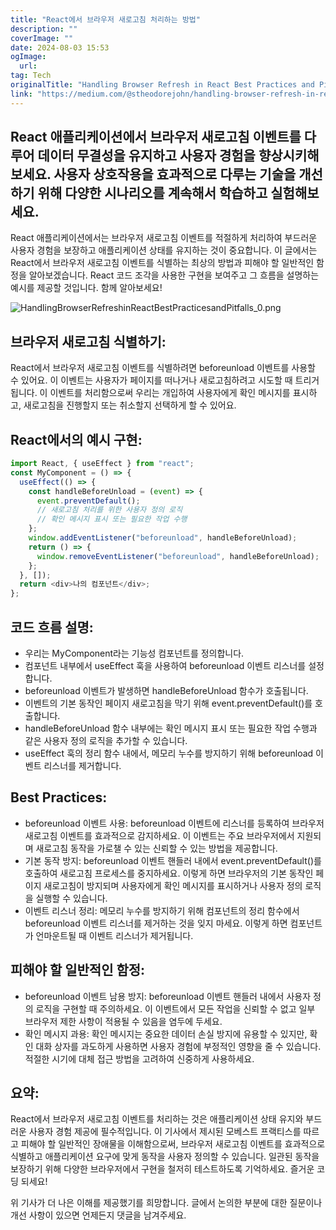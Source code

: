 ```yaml
---
title: "React에서 브라우저 새로고침 처리하는 방법"
description: ""
coverImage: ""
date: 2024-08-03 15:53
ogImage: 
  url: 
tag: Tech
originalTitle: "Handling Browser Refresh in React Best Practices and Pitfalls"
link: "https://medium.com/@stheodorejohn/handling-browser-refresh-in-react-best-practices-and-pitfalls-5d4451d579ff"
---
```




## React 애플리케이션에서 브라우저 새로고침 이벤트를 다루어 데이터 무결성을 유지하고 사용자 경험을 향상시키해 보세요. 사용자 상호작용을 효과적으로 다루는 기술을 개선하기 위해 다양한 시나리오를 계속해서 학습하고 실험해보세요.

React 애플리케이션에서는 브라우저 새로고침 이벤트를 적절하게 처리하여 부드러운 사용자 경험을 보장하고 애플리케이션 상태를 유지하는 것이 중요합니다. 이 글에서는 React에서 브라우저 새로고침 이벤트를 식별하는 최상의 방법과 피해야 할 일반적인 함정을 알아보겠습니다. React 코드 조각을 사용한 구현을 보여주고 그 흐름을 설명하는 예시를 제공할 것입니다. 함께 알아보세요!

![HandlingBrowserRefreshinReactBestPracticesandPitfalls_0.png](/assets/img/HandlingBrowserRefreshinReactBestPracticesandPitfalls_0.png)

## 브라우저 새로고침 식별하기:

<div class="content-ad"></div>

React에서 브라우저 새로고침 이벤트를 식별하려면 beforeunload 이벤트를 사용할 수 있어요. 이 이벤트는 사용자가 페이지를 떠나거나 새로고침하려고 시도할 때 트리거됩니다. 이 이벤트를 처리함으로써 우리는 개입하여 사용자에게 확인 메시지를 표시하고, 새로고침을 진행할지 또는 취소할지 선택하게 할 수 있어요.

## React에서의 예시 구현:

```js
import React, { useEffect } from "react";
const MyComponent = () => {
  useEffect(() => {
    const handleBeforeUnload = (event) => {
      event.preventDefault();
      // 새로고침 처리를 위한 사용자 정의 로직
      // 확인 메시지 표시 또는 필요한 작업 수행
    };
    window.addEventListener("beforeunload", handleBeforeUnload);
    return () => {
      window.removeEventListener("beforeunload", handleBeforeUnload);
    };
  }, []);
  return <div>나의 컴포넌트</div>;
};
```

## 코드 흐름 설명:

<div class="content-ad"></div>

- 우리는 MyComponent라는 기능성 컴포넌트를 정의합니다.
- 컴포넌트 내부에서 useEffect 훅을 사용하여 beforeunload 이벤트 리스너를 설정합니다.
- beforeunload 이벤트가 발생하면 handleBeforeUnload 함수가 호출됩니다.
- 이벤트의 기본 동작인 페이지 새로고침을 막기 위해 event.preventDefault()를 호출합니다.
- handleBeforeUnload 함수 내부에는 확인 메시지 표시 또는 필요한 작업 수행과 같은 사용자 정의 로직을 추가할 수 있습니다.
- useEffect 훅의 정리 함수 내에서, 메모리 누수를 방지하기 위해 beforeunload 이벤트 리스너를 제거합니다.

## Best Practices:

- beforeunload 이벤트 사용:
  beforeunload 이벤트에 리스너를 등록하여 브라우저 새로고침 이벤트를 효과적으로 감지하세요. 이 이벤트는 주요 브라우저에서 지원되며 새로고침 동작을 가로챌 수 있는 신뢰할 수 있는 방법을 제공합니다.
- 기본 동작 방지:
  beforeunload 이벤트 핸들러 내에서 event.preventDefault()를 호출하여 새로고침 프로세스를 중지하세요. 이렇게 하면 브라우저의 기본 동작인 페이지 새로고침이 방지되며 사용자에게 확인 메시지를 표시하거나 사용자 정의 로직을 실행할 수 있습니다.
- 이벤트 리스너 정리:
  메모리 누수를 방지하기 위해 컴포넌트의 정리 함수에서 beforeunload 이벤트 리스너를 제거하는 것을 잊지 마세요. 이렇게 하면 컴포넌트가 언마운트될 때 이벤트 리스너가 제거됩니다.

## 피해야 할 일반적인 함정:

<div class="content-ad"></div>

- beforeunload 이벤트 남용 방지: beforeunload 이벤트 핸들러 내에서 사용자 정의 로직을 구현할 때 주의하세요. 이 이벤트에서 모든 작업을 신뢰할 수 없고 일부 브라우저 제한 사항이 적용될 수 있음을 염두에 두세요.
- 확인 메시지 과용: 확인 메시지는 중요한 데이터 손실 방지에 유용할 수 있지만, 확인 대화 상자를 과도하게 사용하면 사용자 경험에 부정적인 영향을 줄 수 있습니다. 적절한 시기에 대체 접근 방법을 고려하여 신중하게 사용하세요.

## 요약:

React에서 브라우저 새로고침 이벤트를 처리하는 것은 애플리케이션 상태 유지와 부드러운 사용자 경험 제공에 필수적입니다. 이 기사에서 제시된 모베스트 프랙티스를 따르고 피해야 할 일반적인 장애물을 이해함으로써, 브라우저 새로고침 이벤트를 효과적으로 식별하고 애플리케이션 요구에 맞게 동작을 사용자 정의할 수 있습니다. 일관된 동작을 보장하기 위해 다양한 브라우저에서 구현을 철저히 테스트하도록 기억하세요. 즐거운 코딩 되세요!

위 기사가 더 나은 이해를 제공했기를 희망합니다. 글에서 논의한 부분에 대한 질문이나 개선 사항이 있으면 언제든지 댓글을 남겨주세요.
